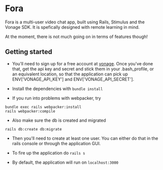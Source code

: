 # Fora

Fora is a multi-user video chat app, built using Rails, Stimulus and the Vonage SDK.  It is spefically designed with remote learning in mind.

At the moment, there is not much going on in terms of features though!

## Getting started

* You'll need to sign up for a free account at [vonage].  Once you've done that, get the api key and secret and stick them in your .bash_profile, or an equivalent location, so that the application can pick up ENV['VONAGE_API_KEY'] and ENV['VONAGE_API_SECRET'].

* Install the dependencies with `bundle install`

* If you run into problems with webpacker, try

```
bundle exec rails webpacker:install
rails webpacker:compile
```

* Also make sure the db is created and migrated

```
rails db:create db:migrate
```

* Then you'll need to create at least one user.  You can either do that in the rails console or through the application GUI.

* To fire up the application do `rails s`

* By default, the application will run on `localhost:3000`

[vonage]: https://www.vonage.co.uk/communications-apis/video/